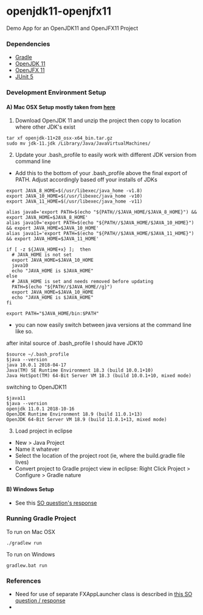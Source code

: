 # openjdk11-openjfx11
Demo App for an OpenJDK11 and OpenJFX11 Project

### Dependencies
* [Gradle](https://docs.gradle.org)
* [OpenJDK 11](https://openjdk.java.net/install/)
* [OpenJFX 11](https://wiki.openjdk.java.net/display/OpenJFX/Main)
* [JUnit 5](https://junit.org/junit5/)


### Development Environment Setup

#### A) Mac OSX Setup mostly taken from [here](https://solarianprogrammer.com/2018/09/28/installing-openjdk-macos/)

1) Download OpenJDK 11 and unzip the project then copy to location where other JDK's exist

```
tar xf openjdk-11+28_osx-x64_bin.tar.gz
sudo mv jdk-11.jdk /Library/Java/JavaVirtualMachines/
```

2) Update your .bash_profile to easily work with different JDK version from command line

- Add this to the bottom of your .bash_profile above the final export of PATH. Adjust accordingly based off your installs of JDKs

```
export JAVA_8_HOME=$(/usr/libexec/java_home -v1.8)
export JAVA_10_HOME=$(/usr/libexec/java_home -v10)
export JAVA_11_HOME=$(/usr/libexec/java_home -v11)

alias java8='export PATH=$(echo "${PATH//$JAVA_HOME/$JAVA_8_HOME}") && export JAVA_HOME=$JAVA_8_HOME'
alias java10='export PATH=$(echo "${PATH//$JAVA_HOME/$JAVA_10_HOME}") && export JAVA_HOME=$JAVA_10_HOME'
alias java11='export PATH=$(echo "${PATH//$JAVA_HOME/$JAVA_11_HOME}") && export JAVA_HOME=$JAVA_11_HOME'

if [ -z ${JAVA_HOME+x} ];  then
  # JAVA_HOME is not set
  export JAVA_HOME=$JAVA_10_HOME
  java10
  echo "JAVA_HOME is $JAVA_HOME"
else
  # JAVA_HOME is set and needs removed before updating
  PATH=$(echo "${PATH//$JAVA_HOME//g}")
  export JAVA_HOME=$JAVA_10_HOME
  echo "JAVA_HOME is $JAVA_HOME"
fi

export PATH="$JAVA_HOME/bin:$PATH"
```

- you can now easily switch between java versions at the command line like so.

after inital source of .bash_profile I should have JDK10

```
$source ~/.bash_profile
$java --version
java 10.0.1 2018-04-17
Java(TM) SE Runtime Environment 18.3 (build 10.0.1+10)
Java HotSpot(TM) 64-Bit Server VM 18.3 (build 10.0.1+10, mixed mode)
```

switching to OpenJDK11

```
$java11
$java --version
openjdk 11.0.1 2018-10-16
OpenJDK Runtime Environment 18.9 (build 11.0.1+13)
OpenJDK 64-Bit Server VM 18.9 (build 11.0.1+13, mixed mode)
```

3) Load project in eclipse

- New > Java Project
- Name it whatever
- Select the location of the project root (ie, where the build.gradle file lives)
- Convert project to Gradle project view in eclipse: Right Click Project > Configure > Gradle nature

#### B) Windows Setup 

- See this [SO question's response](https://stackoverflow.com/questions/52511778/how-to-install-openjdk-11-on-windows)

### Running Gradle Project

To run on Mac OSX

```
./gradlew run
```

To run on Windows

```
gradlew.bat run
```

### References

- Need for use of separate FXAppLauncher class is described in [this SO question / response](https://stackoverflow.com/questions/52569724/javafx-11-create-a-jar-file-with-gradle)
- 
